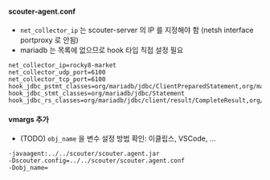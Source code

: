 #### scouter-agent.conf

- `net_collector_ip` 는 scouter-server 의 IP 를 지정해야 함 (netsh interface portproxy 로 안됨)
- mariadb 는 목록에 없으므로 hook 타입 직접 설정 필요

```properties
net_collector_ip=rocky8-market
net_collector_udp_port=6100
net_collector_tcp_port=6100
hook_jdbc_pstmt_classes=org/mariadb/jdbc/ClientPreparedStatement,org/mariadb/jdbc/ServerPreparedStatement
hook_jdbc_stmt_classes=org/mariadb/jdbc/Statement
hook_jdbc_rs_classes=org/mariadb/jdbc/client/result/CompleteResult,org/mariadb/jdbc/client/result/UpdatableResult
```


#### vmargs 추가

- (TODO) `obj_name` 을 변수 설정 방법 확인: 이클립스, VSCode, ...

```
-javaagent:../../scouter/scouter.agent.jar
-Dscouter.config=../../scouter/scouter.agent.conf
-Dobj_name=
```
